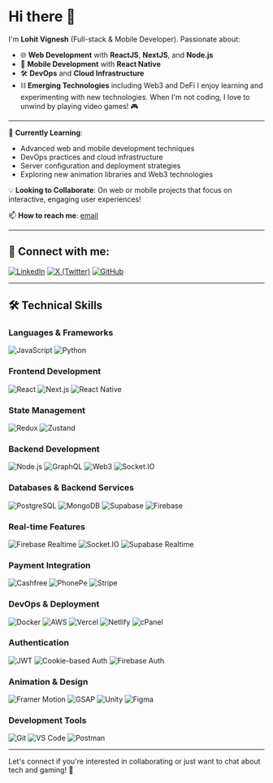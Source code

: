 # Hi there 👋
I'm **Lohit Vignesh** (Full-stack & Mobile Developer). Passionate about:
- 🌐 **Web Development** with **ReactJS**, **NextJS**, and **Node.js**
- 📱 **Mobile Development** with **React Native**
- 🛠️ **DevOps** and **Cloud Infrastructure**
- ⛓️ **Emerging Technologies** including Web3 and DeFi
I enjoy learning and experimenting with new technologies. When I'm not coding, I love to unwind by playing video games! 🎮

---
🌱 **Currently Learning**: 
- Advanced web and mobile development techniques
- DevOps practices and cloud infrastructure 
- Server configuration and deployment strategies
- Exploring new animation libraries and Web3 technologies

💡 **Looking to Collaborate**: On web or mobile projects that focus on interactive, engaging user experiences!

📫 **How to reach me**: [email](mailto:dotzero27@gmail.com)

---
## 💛 Connect with me:
[![LinkedIn](https://img.shields.io/badge/LinkedIn-Connect-blue?style=for-the-badge&logo=linkedin)](https://linkedin.com/in/yourusername)
[![X (Twitter)](https://img.shields.io/badge/X-Follow-black?style=for-the-badge&logo=x)](https://x.com/DotZero27)
[![GitHub](https://img.shields.io/badge/GitHub-Follow-gray?style=for-the-badge&logo=github)](https://github.com/DotZero27)

---
## 🛠 Technical Skills
### Languages & Frameworks
![JavaScript](https://img.shields.io/badge/Code-JavaScript-yellow)
![Python](https://img.shields.io/badge/Code-Python-blue)

### Frontend Development
![React](https://img.shields.io/badge/Framework-React-blue)
![Next.js](https://img.shields.io/badge/Framework-Next.js-black)
![React Native](https://img.shields.io/badge/Mobile-React%20Native-blue)

### State Management
![Redux](https://img.shields.io/badge/State-Redux-purple)
![Zustand](https://img.shields.io/badge/State-Zustand-brown)

### Backend Development
![Node.js](https://img.shields.io/badge/Framework-Node.js-green)
![GraphQL](https://img.shields.io/badge/API-GraphQL-pink)
![Web3](https://img.shields.io/badge/API-Web3-orange)
![Socket.IO](https://img.shields.io/badge/WebSocket-Socket.IO-black)

### Databases & Backend Services
![PostgreSQL](https://img.shields.io/badge/Database-PostgreSQL-blue)
![MongoDB](https://img.shields.io/badge/Database-MongoDB-green)
![Supabase](https://img.shields.io/badge/Backend-Supabase-darkgreen)
![Firebase](https://img.shields.io/badge/Backend-Firebase-yellow)

### Real-time Features
![Firebase Realtime](https://img.shields.io/badge/Realtime-Firebase-orange)
![Socket.IO](https://img.shields.io/badge/Realtime-Socket.IO-black)
![Supabase Realtime](https://img.shields.io/badge/Realtime-Supabase-darkgreen)

### Payment Integration
![Cashfree](https://img.shields.io/badge/Payment-Cashfree-blue)
![PhonePe](https://img.shields.io/badge/Payment-PhonePe-purple)
![Stripe](https://img.shields.io/badge/Payment-Stripe-blueviolet)

### DevOps & Deployment
![Docker](https://img.shields.io/badge/DevOps-Docker-blue)
![AWS](https://img.shields.io/badge/Cloud-AWS-orange)
![Vercel](https://img.shields.io/badge/Deploy-Vercel-black)
![Netlify](https://img.shields.io/badge/Deploy-Netlify-teal)
![cPanel](https://img.shields.io/badge/Server-cPanel-orange)

### Authentication
![JWT](https://img.shields.io/badge/Auth-JWT-green)
![Cookie-based Auth](https://img.shields.io/badge/Auth-Cookie--based-blue)
![Firebase Auth](https://img.shields.io/badge/Auth-Firebase-yellow)

### Animation & Design
![Framer Motion](https://img.shields.io/badge/Animation-Framer%20Motion-blueviolet)
![GSAP](https://img.shields.io/badge/Animation-GSAP-green)
![Unity](https://img.shields.io/badge/Platform-Unity-black)
![Figma](https://img.shields.io/badge/Tool-Figma-orange)

### Development Tools
![Git](https://img.shields.io/badge/VCS-Git-red)
![VS Code](https://img.shields.io/badge/Editor-VS%20Code-blue)
![Postman](https://img.shields.io/badge/API-Postman-orange)

---
Let's connect if you're interested in collaborating or just want to chat about tech and gaming! 🚀

